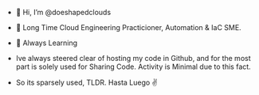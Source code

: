 - 👋 Hi, I’m @doeshapedclouds
- 👀 Long Time Cloud Engineering Practicioner, Automation & IaC SME.
- 🌱 Always Learning

- Ive always steered clear of hosting my code in Github, and for the most part is solely used for Sharing Code. Activity is Minimal due to this fact.
- So its sparsely used, TLDR. Hasta Luego ✌️

<!---
deer-drool/deer-drool is a ✨ special ✨ repository because its `README.md` (this file) appears on your GitHub profile.
You can click the Preview link to take a look at your changes.
--->
